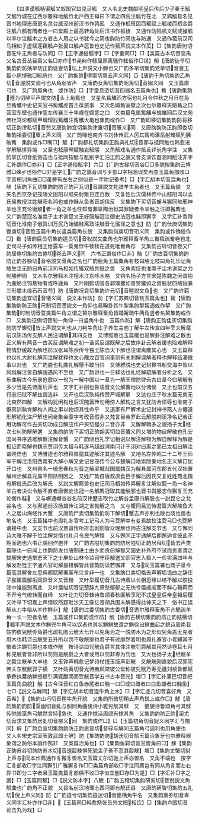 <!-- { "loadSidebar": true } -->
　　【曰泄谟觚柄渠觚又奴国官曰兕马觚　又人名北史魏献明皇后传后少子秦王觚　又觚竹城在辽西尔雅释地觚竹北戸西王母曰下谓之四荒注觚竹在北　又鹑觚县名见晋书地理志唐更名灵台属泾州前汉书作鹑孤　又通作柧班固西都赋上觚棱而栖金爵注觚八觚有隅者也一曰堂殿上最高转角处后汉书作柧棱　又通作防陆机文赋或操觚以率尔注觚木之方者古人用之以书犹今之简也韵防竹简也与防通　又通作菰前汉司马相如子虚赋莲藕觚卢张晏曰觚卢扈鲁也史记作菰芦説文本作苽】□【集韵唐何切音驼牛无角者与防同】□【正字通俗觚字】□【字彚同□】□【类篇古本切音衮禹父名古音丛目禹父名□亦作书尧典作鲧屈原离骚作鮌俗作□误】觛【唐韵徒旱切集韵韵防荡旱切正韵徒亶切坛上声説文小觯也又广韵多旱切集韵党旱切音亶玉篇小巵博雅□觛巵也　又广韵集韵得案切亶去声义同】□【唐韵于角切集韵乙角切音渥説文调弓也从角弱省声　又唐韵女角切集韵昵角切音搦义同　又玉篇摩弓也　又广韵屋角也　或作防】□【字彚息恣切音四器名玉篇角也】觜【唐韵集韵遵为切醉平声説文防头上角觜也　又星名觜觿西方宿也礼月令仲秋之月日在角旦觜觿中史记天官书觜觿虎首主葆旅事　又次名娵觜室壁之次也尔雅释天娵觜之口营室东壁也通作訾左传襄三十年歳在娵訾之口　又类篇龟属觜觿与蟕蠵同后汉文苑传杜笃论都赋甲瑇瑁戕觜觿注觜觿大黾也集韵或作□　又广韵即移切集韵韵防将移切正韵津私切音赀又唐韵肺宜切集韵津垂切音厜义同　又唐韵韵防正韵即委切集韵祖委切厜上声义同　又广韵喙也南齐书刘休传武人厉其觜吻潘岳射雉赋列膆破觜　集韵或作□嘴□】觝【广韵都礼切集韵正韵典礼切音邸与抵同触也韩愈进学解觝排异端　又至也嵇康琴赋触岩觝隈　又角觝戏名通作抵氐详前角字注　又集韵掌氏切音纸侧击也与抵同按觝与觗别字汇沿正韵之譌又音支训饮器溷同觗注非字汇补譌作□亦非】□【正字通俗觝字】六□【广韵古禄切音谷□□多貌按集韵云博雅□殐歺也俗作□非是字汇广韵之譌音训与歹部□字相溷误矣再查玉篇角部收□字音杷训角曲□□虽旁有左右之别似是一字附记备考】□【字汇胡本切音混角也】觟【唐韵下瓦切集韵韵防正韵戸瓦切音踝説文牝牂羊生角者也　又玉篇角貌　又矢名西京杂记茂陵文固阳以觟矢射雉日连百数　又复姓后汉儒林传中山觟阳鸿以孟氏易教授注姓觟阳名鸿也或作鲑从鱼者音胡佳反　又集韵下买切音蠏与獬同触邪神羊也王充论衡觟者一角之羊也性知有罪臯陶治狱其罪疑者令羊触之注即獬廌也　又广韵楚冠名淮南子主术训楚文王好服觟冠注御史法冠也觟即獬字　又字汇补香跨切音化淮南子俶眞训万民乃始慲觟离跂注觟音化徯径之意也】防【广韵仕庚切集韵锄庚切音伧玉篇牛角长竖类篇角长貌　又集韵何庚切音珩义同　集韵或作觕俗作□】觠【唐韵巨员切集韵逵员切音权説文曲角也尔雅释畜羊角三觠羷疏觠卷也北史司马子如传相王给露车一乗觠悖牛犊犊在道死唯觠角存　又集韵古转切音卷又广韵居倦切集韵古倦切卷去声义同　六书正譌俗作□非】觡【广韵古百切集韵韵防正韵各额切音格説文骨角之名也广韵鹿角玉篇麋角有枝曰觡无枝曰角礼乐记角觡生注无防曰角前汉司马相如传犠双觡共扺之兽　又角索绞也淮南子尘术训桀之力制觡伸钩　又木名尔雅释木注檀木江东呼木觡　又钩名扬子方言宋楚陈魏之闲谓钩为鹿觡注钩悬物者或呼鹿角　又叶刚鹤切音各郭璞玃如兽赞玃如之兽鹿状四觡貎兼三形攀木缘石石音芍】防【唐韵况袁切集韵许元切音暄説文角也　又广韵许羁切集韵虚宜切音犠义同　説文本作防】防【字汇苏典切音铣玉篇角也】觢【唐韵集韵韵防正韵尺制切音懘説文一角仰也易暌卦其牛掣集韵掣觢通或作挈　又广韵集韵时制切音誓类篇牛角立谓之觢尔雅释畜角皆踊觢疏牛两角竖者名觢集韵或作□　又集韵征例切音制一角仰一曰竖角牛也　玉篇作防】解【唐韵正韵佳买切集韵韵防举蠏切皆上声説文判也从刀判牛角庄子养生主庖丁解牛左传宣四年宰夫解鼋前汉陈汤传支解人民注谓解其四支也　又博雅散也玉篇缓也易解卦注解难之散也正义解有两音一古买反谓解难之初一谐买反谓既解之后故序卦云解者缓也险难解释物情舒缓故为解也前汉张耳陈余传今独王陈恐天下解也注谓离散其心也　又玉篇释也仪礼大射礼解网注解犹释也文心雕龙百官询事则有关刺解谍解者释也解释结滞徴事以对也　又广韵脱也礼曲礼解屦不敢当阶　又博雅説也史记封禅书船交海中皆以风爲解注皆自解説遇风不至也　又广韵讲也一日释诂也礼经解疏解者分析之名　又乐曲解古今乐录伧歌以一句为一解中国以一章为一解王僧防啓云古曰章今曰解解有多少当是先诗而后声也　又字汇补削也鲁语晋文公解曹地以分诸侯　又止也前汉五行志归狱不解兹谓追非　又开也后汉耿纯传赞严城解扉　又达也庄子秋水篇无南无北奭然四解　又解构犹闲构也后汉隗嚣传勿用傍人解构之言又犹防合烦辱也淮南子俶真训孰肯解构人闲之事以物烦其性命乎　又道家有尸解术史记封禅书燕人方僊道形解销化注尸解也问竒集金壶字考改音假非又梵言目帝罗此云解脱荆溪净名记若正用功解可作古买切功成日解应作户买切强分二音亦非　又解解戟多之貌扬子太经次七何防解解遘　又集韵韵防下买切正韵胡买切竝音蟹义同又増韵物自解散也孔安国尚书序逃难解散注解音蟹　又广韵晓也礼学记相说以解注解物为解自解释为解是相证而晓解也魏志贾诩传太祖与韩遂马超战渭南问计于诩对曰离之而已太祖曰解注谓晓悟也　又博雅迹也尔雅释兽麕其迹解注其迹名解　又地名左传昭二十二年王师军于解注洛阳西南有大解小解又史记甘茂传今公与楚解口地索隠秦地名正义解口犹开口也　又州县名一统志春秋为晋之解梁城战国属魏汉为解县属河东郡五代汉始置解州治解县元属平阳路明因之　又姓广韵自唐叔虞食邑于解后因氏又复姓姓苑北魏有解枇氏后改为解氏　又説文解廌兽也史记司马相如传弄解豸注解似鹿一角一名神羊古者决讼令触不直者唐御史法冠一名解廌冠取其能触邪也晋书舆服志作獬豸王充论衡作觟　又与嶰通嶰谷谷名前汉律歴志取竹之解谷孟康曰解脱也一説昆仑之北谷名也　又与澥通前汉扬雄传江湖之雀勃解之鸟　又与蟹同吕览恃君篇大解陵鱼大人之居山海经作大蟹　又唐韵尸卖切集韵韵防下解切蟹去声亦判也散也晓也兽也地名也　又玉篇接中也周礼冬官考工记弓人为弓茭解中有变焉故挍注茭弓□也茭解谓接中也　又支节也前汉贾谊传所排击剥割皆众理解也师古注解支节也　又与懈同诗大雅不解于位注解怠惰也礼月令民气解惰　又与邂同正字通解后即邂逅言彼此不期而遇也六书正譌别作邂非　又广韵古隘切集韵韵防居隘切正韵居拜切皆去声类篇除也一曰闻上也韵防发也唐制进士由乡而贡曰解额又国史补外府不试而贡者谓之拔解宋史选举志天下之士屏处山林令监司守臣解送又职官志入额人一任实满四年与解发赴铨正字通凡官司解报杻解皆此音韵防读若懈非　又与同玉篇署也商子垦令篇高其解舍左思呉都赋解署棊布注言非一也　又集韵口卖切楷去声解垢诡曲之辞庄子胠箧篇解垢同异音义又音楷　又叶举履切音几古诗着以长相思缘以结不解以胶投漆中谁能别离此　又叶居缢切音记楚辞九章愁郁郁之无快兮居戚戚而不觧心鞿羁而不开兮气缭转而自缔　又叶讫力切音棘诗鲁颂春秋匪解享祀不忒皇皇后帝皇祖后稷　又叶举下切嘉上声僧皎然题毗沙天王像忆昔胡兵围未解感得此神天之下　俗书正误解从刀牛俗从羊作觧非】觤【唐韵过委切集韵古委切音诡尔雅释畜角不齐觤疏羊角一长一短者名觤　玉篇或作□集韵或作防】觥【唐韵古横切集韵韵防正韵姑横切嘓平声説文本作觵兕牛角可以饮者也其状觵觵故谓之觵徐曰觵曲起之貌诗周南我姑酌彼兕觥传角爵也疏礼图云觥大七升以兕角为之一説防木为之形似兕角盖无兕者用木也韩诗云觥受五升所以罚不敬觥廓也君子有过廓然着明也周礼春官小胥觵其不敬者注觵罚爵也本或作觥　按诗诂曰兕觥角爵言其体注觥罚爵解其用然诗卷耳七月称兕觥者皆非所以罚则是觥爵之大者或用以罚非専为罚也　又大也扬子太经觥羊之毅注觥羊大羊也　又玉钟声韩愈记梦诗杖撞玉版声彭觥　又觥觥刚直貌后汉郭宪传关东觥觥郭子横　又叶姑黄切音光诗豳风跻彼公堂称彼兕觥万寿无疆刘桢鲁都赋承彝执羃纳觯授觞引满辄釂滴沥受觥音学五书古本音光】増□【字汇补蒲巴切音杷玉篇角曲貌】触【古今注音红白鱼赤尾者曰触一曰□或曰雌者曰白鱼雄者曰触鱼】七□【説文与觯同】觨【字汇胡本切音混牛角上水】□【字汇虚几切音喜好角　又音希】【集韵山巧切音稍牛角开貌　又集韵所敎切稍去声角鋭上或作□】觩【唐韵集韵韵防渠幽切音虬与觓同角曲貌诗小雅兕觥其觩　又　健貌诗鲁颂角弓其觩传弛貌笺角弓觩然言持急也　又通作捄诗周颂有捄其角　又集韵韵防正韵渠尤切音求又集韵居虬切音樛义同　集韵或作□】□【玉篇初角切音娖义阙字汇与擉同】觪【广韵息营切集韵韵防正韵思营切音骍与觲同玉篇角弓调利也用角便也　又人名宋史宗室表敦武郎士觪】防【集韵韵防胡沃切音鹄玉篇治象牙也尔雅释器象谓之防俗本譌作鹄非　又类篇治角也】□【集韵鱼羁切音冝兽角曰□】觫【集韵正韵苏谷切韵防苏木切音速觳觫惧死貌孟子吾不忍其觳觫】増□【集韵丈蟹切豺上声与同本作廌通作豸獬豸兽名又玉篇丈尔切驰上声亦兽名　又角不端也　按字汇豸部收□字注同獬引广雅獬豸作□□类篇角部收□字注同廌岂有同从角豸而左右异书即分二字者且玉篇类篇豸部俱不收□字似宜删□存□为是】□【字汇补□字之譌】□【玉篇同觢】□【説文防本字】八觬【广韵五稽切集韵硏奚切音倪説文角觬曲也广韵角不正貌　又县名前汉地理志西河郡有觬氏县　又唐韵硏啓切集韵五礼切倪上声义同】防【广韵邉兮切集韵邉迷切音篦横角牛名　又集韵賔弥切音卑义同字汇补亦作□非】【玉篇同□韩愈祭张员外文把相饮】□【集韵卢困切音论击丸为戏】□
